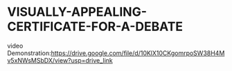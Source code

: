 # VISUALLY-APPEALING-CERTIFICATE-FOR-A-DEBATE
video Demonstration:https://drive.google.com/file/d/10KlX10CKgomrpoSW38H4Mv5xNWsMSbDX/view?usp=drive_link
